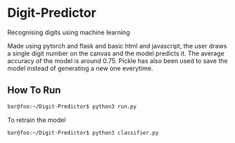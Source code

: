 # Digit-Predictor
Recognising digits using machine learning

Made using pytorch and flask and basic html and javascript, the user draws a single digit number on the canvas and the model predicts it. The average accuracy of the model is around 0.75. Pickle has also been used to save the model instead of generating a new one everytime. 

## How To Run

```bash
bar@foo:~/Digit-Predictor$ python3 run.py
```

To retrain the model
```bash
bar@foo:~/Digit-Predictor$ python3 classifier.py
```
